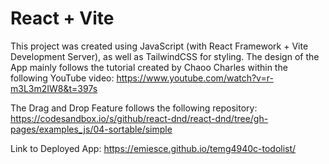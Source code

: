 # React + Vite

This project was created using JavaScript (with React Framework + Vite Development Server), as well as TailwindCSS for styling. The design of the App mainly follows the tutorial created by Chaoo Charles within the following YouTube video: https://www.youtube.com/watch?v=r-m3L3m2IW8&t=397s

The Drag and Drop Feature follows the following repository: https://codesandbox.io/s/github/react-dnd/react-dnd/tree/gh-pages/examples_js/04-sortable/simple

Link to Deployed App: https://emiesce.github.io/temg4940c-todolist/